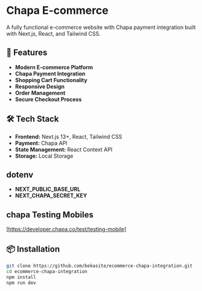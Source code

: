 # Chapa E-commerce

A fully functional e-commerce website with Chapa payment integration built with Next.js, React, and Tailwind CSS.

## 🚀 Features

- **Modern E-commerce Platform**
- **Chapa Payment Integration**
- **Shopping Cart Functionality**
- **Responsive Design**
- **Order Management**
- **Secure Checkout Process**

## 🛠️ Tech Stack

- **Frontend:** Next.js 13+, React, Tailwind CSS
- **Payment:** Chapa API
- **State Management:** React Context API
- **Storage:** Local Storage

## dotenv
- **NEXT_PUBLIC_BASE_URL**
- **NEXT_CHAPA_SECRET_KEY**
## chapa Testing Mobiles
[https://developer.chapa.co/test/testing-mobile]

## 📦 Installation

```bash
git clone https://github.com/bekasite/ecommerce-chapa-integration.git
cd ecommerce-chapa-integration
npm install
npm run dev

